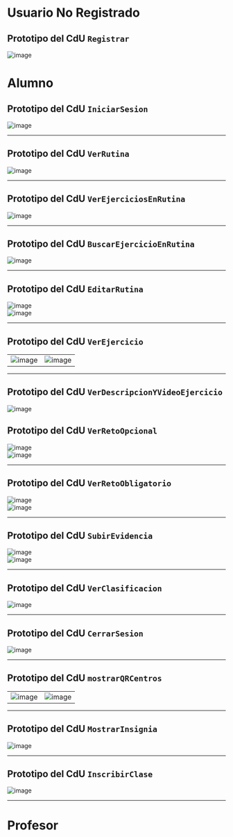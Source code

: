 # **Usuario No Registrado** 

## Prototipo del CdU `Registrar` 
![image](https://github.com/user-attachments/assets/17627ece-ac9f-427a-90bd-5368afbd5abb)


# **Alumno**  

## Prototipo del CdU `IniciarSesion`  
![image](https://github.com/user-attachments/assets/acdafedc-3ad8-4a00-b92c-26c8c9d9cfd9)  

---

## Prototipo del CdU `VerRutina`  
![image](https://github.com/user-attachments/assets/50472775-f181-4b47-8c58-14dcdb97de50)  

---

## Prototipo del CdU `VerEjerciciosEnRutina`  
![image](https://github.com/user-attachments/assets/fe7ac849-e9b9-47b5-a7aa-8a615322dd70)  

---

## Prototipo del CdU `BuscarEjercicioEnRutina`  
![image](https://github.com/user-attachments/assets/7d9e7452-ad60-4b68-9395-f0d7835899ac)  

---

## Prototipo del CdU `EditarRutina`  
![image](https://github.com/user-attachments/assets/797c0f5e-b434-434c-ae54-e8a0505a0141)  
![image](https://github.com/user-attachments/assets/38454da9-ff7a-435d-b247-aae19b08f902)  

---

## Prototipo del CdU `VerEjercicio`  

<div align="center">

|||  
|-|-|  
|![image](https://github.com/user-attachments/assets/28388106-659d-43b5-8379-237a6fe386c6)|![image](https://github.com/user-attachments/assets/a6b506af-23bb-4cfb-bdfe-c153c4cd5354)|  

</div>

---
## Prototipo del CdU `VerDescripcionYVideoEjercicio`

![image](https://github.com/user-attachments/assets/29ed2f54-f72a-4e2d-ba89-01ba5e9c49ed)


## Prototipo del CdU `VerRetoOpcional`  
![image](https://github.com/user-attachments/assets/c21d4eb0-abb3-4710-9ec4-59259bf53f91)  
![image](https://github.com/user-attachments/assets/3a96f743-cf82-46a2-9a52-28c1792b32cb)  

---

## Prototipo del CdU `VerRetoObligatorio`  
![image](https://github.com/user-attachments/assets/e90f0bce-adf7-4467-b786-265d2993ab0f)  
![image](https://github.com/user-attachments/assets/6134e908-35a7-4f36-8fef-381944d5d283)  

---

## Prototipo del CdU `SubirEvidencia`  
![image](https://github.com/user-attachments/assets/28fcc55a-1e0f-464b-94f9-ddac095ad297)  
![image](https://github.com/user-attachments/assets/0d11f4b2-35a3-4f81-aba5-5995ae48311f)  

---

## Prototipo del CdU `VerClasificacion`  
![image](https://github.com/user-attachments/assets/23773375-9ddf-4d8b-9cc7-2d6494b70d5b)  

---

## Prototipo del CdU `CerrarSesion`  
![image](https://github.com/user-attachments/assets/62460421-cfc6-4fff-a158-f70bc78f26b1)  

---

## Prototipo del CdU `mostrarQRCentros`  

<div align="center">

|||  
|-|-|  
|![image](https://github.com/user-attachments/assets/0d89c684-c1b6-40cb-8513-f019b0788354)|![image](https://github.com/user-attachments/assets/c841383e-20b4-4826-8e24-bae77bc2cc6b)|  

</div>

---

## Prototipo del CdU `MostrarInsignia`  
![image](https://github.com/user-attachments/assets/60ebd7ee-be42-4b1b-a742-d10e3add85be)  

---

## Prototipo del CdU `InscribirClase`  
![image](https://github.com/user-attachments/assets/18a13dd0-98c2-4235-804e-aa49778d20bb)  

---

# **Profesor**  
